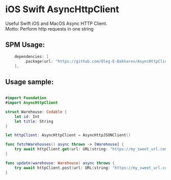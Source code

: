 # iOS Swift AsyncHttpClient

Useful Swift iOS and MacOS Async HTTP Client.\
Motto: Perform http requests in one string

## SPM Usage:
```swift
    dependencies: [
        .package(url: "https://github.com/Oleg-E-Bakharev/AsyncHttpClient", from: "1.1.0")
    ],
```

## Usage sample:
```swift

#import Foundation
#import AsyncHttpClient

struct Warehouse: Codable {
    let id: Int
    let title: String
}

let httpClient: AsyncHttpClient = AsyncHttpJSONClient()

func fetchWarehouses() async throws -> [Warehouse] {
    try await httpClient.get(url: URL(string: "https://my_sweet_url.com/warehouses"))
}

func update(warehouse: Warehouse) async throws {
    try await httpClient.post(url: URL(string: "https://my_sweet_url.com/warehouse"), body: warehouse)
}

```
